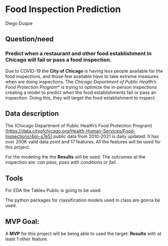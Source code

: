 # Food Inspection Prediction
Diego Duque

## Question/need

### Predict when a restaurant and other food establishment in Chicago will fail or pass a food inspection.

Due to COVID-19 the **City of Chicago** is having less people available for the food inspections, and those few available have to take extreme measures when are doing inspections. The *Chicago Department of Public Health’s Food Protection Program** is trying to optimize the in-person inspections creating a model to predict when the food establishments fail or pass an inspection. Doing this, they will target the food establishment to inspect.

## Data description
The (Chicago Department of Public Health’s Food Protection Program)[https://data.cityofchicago.org/Health-Human-Services/Food-Inspections/4ijn-s7e5] public data from 2010-2021 is daily updated. It has over 200K valid data point and 17 features. All the features will be used for this project.

For the modeling the the **Results** will be used. The outcomes at the inspection are: *can pass, pass with conditions or fail*.

## Tools
For EDA the Tableu Public is going to be used.

The python packages for classification models used in class are gonna be used.

## MVP Goal:
A **MVP** for this project will be being able to used the target: **Results** with at least 1 other feature.
